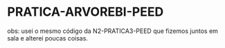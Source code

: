 # PRATICA-ARVOREBI-PEED

obs: usei o mesmo código da N2-PRATICA3-PEED que fizemos juntos em sala e alterei poucas coisas.
